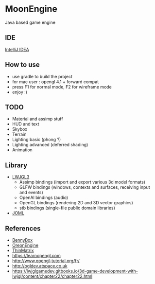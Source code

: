 # MoonEngine
Java based game engine

## IDE
[IntelliJ IDEA](https://www.jetbrains.com/idea/)

## How to use
+ use gradle to build the project
+ for mac user : opengl 4.1 + forward compat
+ press F1 for normal mode, F2 for wireframe mode
+ enjoy :)

## TODO
+ Material and assimp stuff
+ HUD and text
+ Skybox
+ Terrain
+ Lighting basic (phong ?)
+ Lighting advanced (deferred shading)
+ Animation

## Library
+ [LWJGL3](https://www.lwjgl.org/)
    + Assimp bindings (import and export various 3d model formats)
    + GLFW bindings (windows, contexts and surfaces, receiving input and events)
    + OpenAl bindings (audio)
    + OpenGL bindings (rendering 2D and 3D vector graphics)
    + stb bindings (single-file public domain libraries)
+ [JOML](https://github.com/JOML-CI/JOML)

## References
+ [BennyBox](https://www.youtube.com/user/thebennybox)
+ [OreonEngine](https://www.youtube.com/channel/UC9lXX-YnU_VcDT3VS85skMQ)
+ [ThinMatrix](https://www.youtube.com/user/ThinMatrix)
+ https://learnopengl.com
+ http://www.opengl-tutorial.org/fr/
+ http://ogldev.atspace.co.uk
+ https://lwjglgamedev.gitbooks.io/3d-game-development-with-lwjgl/content/chapter22/chapter22.html
